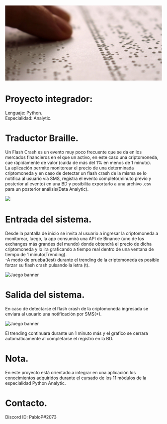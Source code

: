 ![Analytic banner](Info/braille.jpg)

# Proyecto integrador:
Lenguaje: Python.\
Especialidad: Analytic.

# Traductor Braille.
Un Flash Crash es un evento muy poco frecuente que se da en los mercados financieros en el que un activo, en este caso una criptomoneda, cae rápidamente de valor
(caída de más del 1% en menos de 1 minuto).\
La aplicación permite monitorear el precio de una determinada criptomoneda y en caso de detectar un flash crash de la misma se lo notifica al usuario vía SMS,
registra el evento completo(minuto previo y posterior al evento) en una BD y posibilita exportarlo a una archivo .csv para un posterior análisis(Data Analytic). 

[![](https://markdown-videos.deta.dev/youtube/JQS-9QosLnw)](https://youtu.be/JQS-9QosLnw)

# Entrada del sistema.
Desde la pantalla de inicio se invita al usuario a ingresar la criptomoneda a monitorear, luego, la app consumirá una API de Binance
(uno de los exchanges más grandes del mundo) donde obtendrá el precio de dicha criptomoneda y lo ira graficando a tiempo real dentro de una ventana de tiempo
de 1 minuto(Trending).\
-A modo de prueba(test) durante el trending de la criptomoneda es posible forzar su flash crash pulsando la letra (t).

![Juego banner](/trending.jpg)


# Salida del sistema.
En caso de detectarse el flash crash de la criptomoneda ingresada se enviara al usuario una notificación por SMS(*).

![Juego banner](/sms.jpg)

El trending continuara durante un 1 minuto más y el grafico se cerrara automáticamente al completarse el registro en la BD.


# Nota.
En este proyecto está orientado a integrar en una aplicación los conocimientos adquiridos durante el cursado de los 11 módulos de la especialidad Python Analytic.


# Contacto.
Discord ID: PabloP#2073
